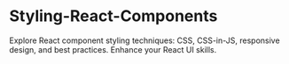 # Styling-React-Components
Explore React component styling techniques: CSS, CSS-in-JS, responsive design, and best practices. Enhance your React UI skills.
